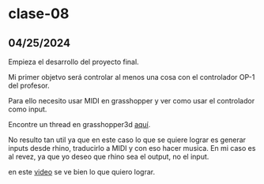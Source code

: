 # clase-08
## 04/25/2024
Empieza el desarrollo del proyecto final.

Mi primer objetvo será controlar al menos una cosa con el controlador OP-1 del profesor.

Para ello necesito usar MIDI en grasshopper y ver como usar el controlador como input.

Encontre un thread en grasshopper3d [aquí](<https://www.grasshopper3d.com/group/ghowl/forum/topics/physical-sliders?page=4>).

No resulto tan util ya que en este caso lo que se quiere lograr es generar inputs desde rhino, traducirlo a MIDI y con eso hacer musica. En mi caso es al revez, ya que yo deseo que rhino sea el output, no el input.

en este [video](<https://www.youtube.com/watch?v=WYcriR227Dg>) se ve bien lo que quiero lograr.
